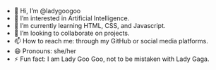 - 👋 Hi, I’m @ladygoogoo
- 👀 I’m interested in Artificial Intelligence.
- 🌱 I’m currently learning HTML, CSS, and Javascript.
- 💞️ I’m looking to collaborate on projects.
- 📫 How to reach me: through my GitHub or social media platforms.
- 😄 Pronouns: she/her
- ⚡ Fun fact: I am Lady Goo Goo, not to be mistaken with Lady Gaga.

<!---
ladygoogoo/ladygoogoo is a ✨ special ✨ repository because its `README.md` (this file) appears on your GitHub profile.
You can click the Preview link to take a look at your changes.
--->
